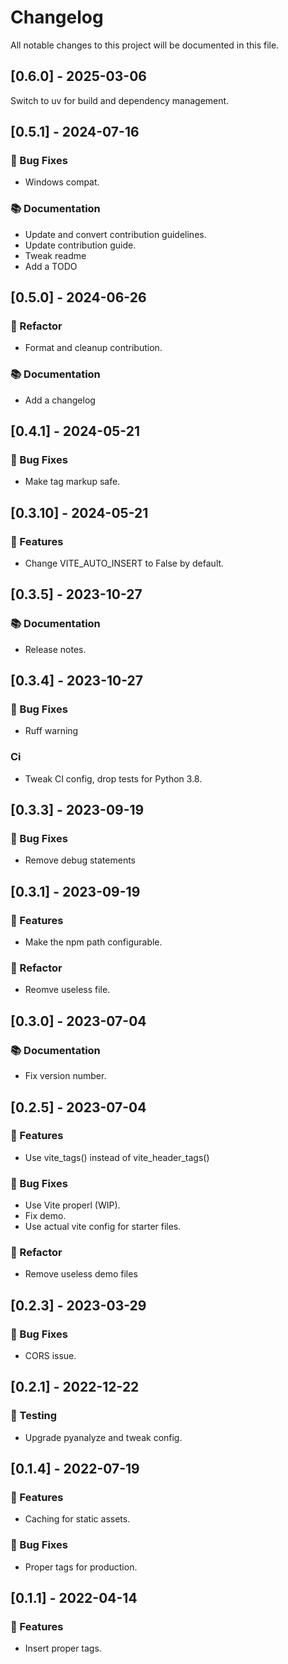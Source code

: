# Changelog

All notable changes to this project will be documented in this file.


## [0.6.0] - 2025-03-06

Switch to uv for build and dependency management.


## [0.5.1] - 2024-07-16

### <!-- 1 -->🐛 Bug Fixes

- Windows compat.

### <!-- 3 -->📚 Documentation

- Update and convert contribution guidelines.
- Update contribution guide.
- Tweak readme
- Add a TODO


## [0.5.0] - 2024-06-26

### <!-- 2 -->🚜 Refactor

- Format and cleanup contribution.

### <!-- 3 -->📚 Documentation

- Add a changelog

## [0.4.1] - 2024-05-21

### <!-- 1 -->🐛 Bug Fixes

- Make tag markup safe.

## [0.3.10] - 2024-05-21

### <!-- 0 -->🚀 Features

- Change VITE_AUTO_INSERT to False by default.

## [0.3.5] - 2023-10-27

### <!-- 3 -->📚 Documentation

- Release notes.

## [0.3.4] - 2023-10-27

### <!-- 1 -->🐛 Bug Fixes

- Ruff warning

### Ci

- Tweak CI config, drop tests for Python 3.8.

## [0.3.3] - 2023-09-19

### <!-- 1 -->🐛 Bug Fixes

- Remove debug statements

## [0.3.1] - 2023-09-19

### <!-- 0 -->🚀 Features

- Make the npm path configurable.

### <!-- 2 -->🚜 Refactor

- Reomve useless file.

## [0.3.0] - 2023-07-04

### <!-- 3 -->📚 Documentation

- Fix version number.

## [0.2.5] - 2023-07-04

### <!-- 0 -->🚀 Features

- Use vite_tags() instead of vite_header_tags()

### <!-- 1 -->🐛 Bug Fixes

- Use Vite properl (WIP).
- Fix demo.
- Use actual vite config for starter files.

### <!-- 2 -->🚜 Refactor

- Remove useless demo files

## [0.2.3] - 2023-03-29

### <!-- 1 -->🐛 Bug Fixes

- CORS issue.

## [0.2.1] - 2022-12-22

### <!-- 6 -->🧪 Testing

- Upgrade pyanalyze and tweak config.

## [0.1.4] - 2022-07-19

### <!-- 0 -->🚀 Features

- Caching for static assets.

### <!-- 1 -->🐛 Bug Fixes

- Proper tags for production.

## [0.1.1] - 2022-04-14

### <!-- 0 -->🚀 Features

- Insert proper tags.

<!-- generated by git-cliff -->
